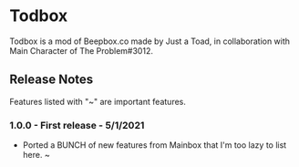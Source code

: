 # Todbox
Todbox is a mod of Beepbox.co made by Just a Toad, in collaboration with Main Character of The Problem#3012.


## Release Notes

Features listed with "~" are important features.

### 1.0.0 - First release - 5/1/2021
- Ported a BUNCH of new features from Mainbox that I'm too lazy to list here. ~
